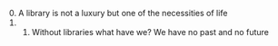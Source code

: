 0. A library is not a luxury but one of the necessities of life
1. 1. Without libraries what have we? We have no past and no future

